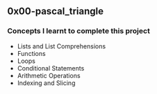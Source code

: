 ## 0x00-pascal_triangle

### Concepts I learnt to complete this project

* Lists and List Comprehensions
* Functions
* Loops
* Conditional Statements
* Arithmetic Operations
* Indexing and Slicing
